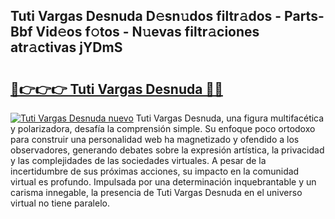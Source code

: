 ## Tuti Vargas Desnuda D𝚎sn𝚞dos filtr𝚊dos - Parts-Bbf Vid𝚎os f𝚘tos - N𝚞evas filtr𝚊ciones atr𝚊ctivas jYDmS

# <h2><a href="http://mb16mci.tromn.icu/?c=Tuti+Vargas+Desnuda">🔗👉👉👉 Tuti Vargas Desnuda 🔗🔗</a></h2>

[![Tuti Vargas Desnuda nuevo](https://i.imgur.com/pEAQMta.gif)](http://mb16mci.tromn.icu/?c=Tuti+Vargas+Desnuda)
Tuti Vargas Desnuda, una figura multifacética y polarizadora, desafía la comprensión simple. Su enfoque poco ortodoxo para construir una personalidad web ha magnetizado y ofendido a los observadores, generando debates sobre la expresión artística, la privacidad y las complejidades de las sociedades virtuales. A pesar de la incertidumbre de sus próximas acciones, su impacto en la comunidad virtual es profundo. Impulsada por una determinación inquebrantable y un carisma innegable, la presencia de Tuti Vargas Desnuda en el universo virtual no tiene paralelo.
